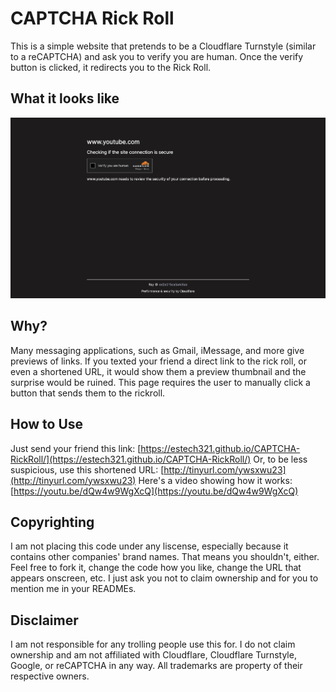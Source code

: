 # CAPTCHA Rick Roll
This is a simple website that pretends to be a Cloudflare Turnstyle (similar to a reCAPTCHA) and ask you to verify you are human. Once the verify button is clicked, it redirects you to the Rick Roll.

## What it looks like
![Image of the Rickroll turnstile](example.jpeg)

## Why?
Many messaging applications, such as Gmail, iMessage, and more give previews of links. If you texted your friend a direct link to the rick roll, or even a shortened URL, it would show them a preview thumbnail and the surprise would be ruined. This page requires the user to manually click a button that sends them to the rickroll.

## How to Use
Just send your friend this link:
[https://estech321.github.io/CAPTCHA-RickRoll/](https://estech321.github.io/CAPTCHA-RickRoll/)
Or, to be less suspicious, use this shortened URL:
[http://tinyurl.com/ywsxwu23](http://tinyurl.com/ywsxwu23)
Here's a video showing how it works: [https://youtu.be/dQw4w9WgXcQ](https://youtu.be/dQw4w9WgXcQ)

## Copyrighting
I am not placing this code under any liscense, especially because it contains other companies' brand names. That means you shouldn't, either. Feel free to fork it, change the code how you like, change the URL that appears onscreen, etc. I just ask you not to claim ownership and for you to mention me in your READMEs.

## Disclaimer
I am not responsible for any trolling people use this for. I do not claim ownership and am not affiliated with Cloudflare, Cloudflare Turnstyle, Google, or reCAPTCHA in any way. All trademarks are property of their respective owners.